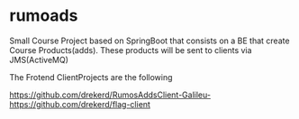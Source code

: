 # rumoads
Small Course Project based on SpringBoot that consists on a BE that create Course Products(adds).
These products will be sent to clients via JMS(ActiveMQ)

The Frotend ClientProjects are the following

https://github.com/drekerd/RumosAddsClient-Galileu-
https://github.com/drekerd/flag-client

